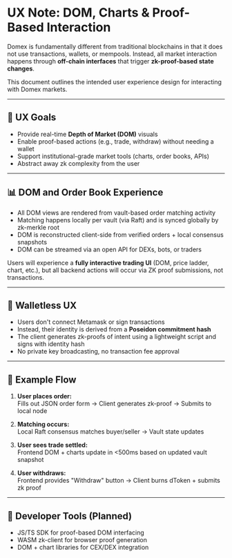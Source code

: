 # UX Note: DOM, Charts & Proof-Based Interaction

Domex is fundamentally different from traditional blockchains in that it does not use transactions, wallets, or mempools. Instead, all market interaction happens through **off-chain interfaces** that trigger **zk-proof-based state changes**.

This document outlines the intended user experience design for interacting with Domex markets.

---

## 🎯 UX Goals

- Provide real-time **Depth of Market (DOM)** visuals
- Enable proof-based actions (e.g., trade, withdraw) without needing a wallet
- Support institutional-grade market tools (charts, order books, APIs)
- Abstract away zk complexity from the user

---

## 📊 DOM and Order Book Experience

- All DOM views are rendered from vault-based order matching activity
- Matching happens locally per vault (via Raft) and is synced globally by zk-merkle root
- DOM is reconstructed client-side from verified orders + local consensus snapshots
- DOM can be streamed via an open API for DEXs, bots, or traders

Users will experience a **fully interactive trading UI** (DOM, price ladder, chart, etc.), but all backend actions will occur via ZK proof submissions, not transactions.

---

## 🧩 Walletless UX

- Users don't connect Metamask or sign transactions
- Instead, their identity is derived from a **Poseidon commitment hash**
- The client generates zk-proofs of intent using a lightweight script and signs with identity hash
- No private key broadcasting, no transaction fee approval

---

## 🧪 Example Flow

1. **User places order:**  
   Fills out JSON order form → Client generates zk-proof → Submits to local node

2. **Matching occurs:**  
   Local Raft consensus matches buyer/seller → Vault state updates

3. **User sees trade settled:**  
   Frontend DOM + charts update in <500ms based on updated vault snapshot

4. **User withdraws:**  
   Frontend provides "Withdraw" button → Client burns dToken + submits zk proof

---

## 🧠 Developer Tools (Planned)

- JS/TS SDK for proof-based DOM interfacing
- WASM zk-client for browser proof generation
- DOM + chart libraries for CEX/DEX integration
